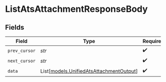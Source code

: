 # ListAtsAttachmentResponseBody


## Fields

| Field                                                                              | Type                                                                               | Required                                                                           | Description                                                                        |
| ---------------------------------------------------------------------------------- | ---------------------------------------------------------------------------------- | ---------------------------------------------------------------------------------- | ---------------------------------------------------------------------------------- |
| `prev_cursor`                                                                      | *str*                                                                              | :heavy_check_mark:                                                                 | N/A                                                                                |
| `next_cursor`                                                                      | *str*                                                                              | :heavy_check_mark:                                                                 | N/A                                                                                |
| `data`                                                                             | List[[models.UnifiedAtsAttachmentOutput](../models/unifiedatsattachmentoutput.md)] | :heavy_check_mark:                                                                 | N/A                                                                                |